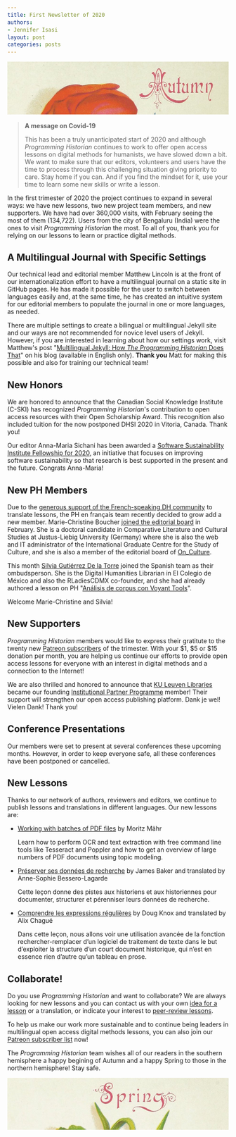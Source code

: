 ```yaml
---
title: First Newsletter of 2020
authors: 
- Jennifer Isasi
layout: post
categories: posts
---
```


<img src="/images/blog/2020-04-01-newsletter/autumn.jpg" alt="A cropped image with the word Autumn." title="Happy Autumn to our audience in the southern hemisphere!"/>

> **A message on Covid-19** 
>
> This has been a truly unanticipated start of 2020 and although *Programming Historian* continues to work to offer open access lessons on digital methods for humanists, we have slowed down a bit. We want to make sure that our editors, volunteers and users have the time to process through this challenging situation giving priority to care. Stay home if you can. And if you find the mindset for it, use your time to learn some new skills or write a lesson. 

In the first trimester of 2020 the project continues to expand in several ways: we have new lessons, two new project team members, and new supporters. We have had over 360,000 visits, with February seeing the most of them (134,722). Users from the city of Bengaluru (India) were the ones to visit *Programming Historian* the most. To all of you, thank you for relying on our lessons to learn or practice digital methods. 

## A Multilingual Journal with Specific Settings

Our technical lead and editorial member Matthew Lincoln is at the front of our internationalization effort to have a multilingual journal on a static site in GitHub pages. He has made it possible for the user to switch between languages easily and, at the same time, he has created an intuitive system for our editorial members to populate the journal in one or more languages, as needed. 

There are multiple settings to create a bilingual or multilingual Jekyll site and our ways are not recommended for novice level users of Jekyll. However, if you are interested in learning about how our settings work, visit Matthew's post "[Multilingual Jekyll: How *The Programming Historian* Does That](https://matthewlincoln.net/2020/03/01/multilingual-jekyll.html)" on his blog (available in English only). **Thank you** Matt for making this possible and also for training our technical team!

## New Honors

We are honored to announce that the Canadian Social Knowledge Institute (C-SKI) has recognized *Programming Historian*'s contribution to open access resources with their Open Scholarship Award. This recognition also included tuition for the now postponed DHSI 2020 in Vitoria, Canada. Thank you!

Our editor Anna-Maria Sichani has been awarded a [Software Sustainability Institute Fellowship for 2020](https://software.ac.uk/blog/2020-01-10-announcing-2020-software-sustainability-institute-fellows), an initiative that focuses on improving software sustainability so that research is best supported in the present and the future. Congrats Anna-Maria! 

## New PH Members

Due to the [generous support of the French-speaking DH community](https://programminghistorian.org/posts/merci-les-amis) to translate lessons, the PH en français team recently decided to grow add a new member. Marie-Christine Boucher [joined the editorial board](https://programminghistorian.org/posts/welcome-mc-boucher) in February. She is a doctoral candidate in Comparative Literature and Cultural Studies at Justus-Liebig University (Germany) where she is also the web and IT administrator of the International Graduate Centre for the Study of Culture, and she is also a member of the editorial board of [On_Culture](https://www.on-culture.org/). 

This month [Silvia Gutiérrez De la Torre](https://sgutierrez.seewes.de) joined the Spanish team as their ombudsperson. She is the Digital Humanities Librarian in El Colegio de México and also the RLadiesCDMX co-founder, and she had already authored a lesson on PH "[Análisis de corpus con Voyant Tools](https://programminghistorian.org/es/lecciones/analisis-voyant-tools)".  

Welcome Marie-Christine and Silvia!

## New Supporters 

*Programming Historian* members would like to express their gratitute to the twenty new [Patreon subscribers](https://www.patreon.com/theprogramminghistorian) of the trimester. With your $1, $5 or $15 donation per month, you are helping us continue our efforts to provide open access lessons for everyone with an interest in digital methods and a connection to the Internet! 

We are also thrilled and honored to announce that [KU Leuven Libraries](https://twitter.com/KU_Leuven) became our founding [Institutional Partner Programme](https://programminghistorian.org/en/support-us#institutional-partner-programme) member! Their support will strengthen our open access publishing platform.  Dank je wel! Vielen Dank! Thank you!

## Conference Presentations

Our members were set to present at several conferences these upcoming months. However, in order to keep everyone safe, all these conferences have been postponed or cancelled. 

## New Lessons

Thanks to our network of authors, reviewers and editors, we continue to publish lessons and translations in different languages. Our new lessons are: 

- [Working with batches of PDF files](https://programminghistorian.org/en/lessons/working-with-batches-of-pdf-files) by Moritz Mähr

  Learn how to perform OCR and text extraction with free command line tools like Tesseract and Poppler and how to get an overview of large numbers of PDF documents using topic modeling.

- [Préserver ses données de recherche](https://programminghistorian.org/fr/lecons/preserver-ses-donnees-de-recherche) by James Baker and translated by Anne-Sophie Bessero-Lagarde

  Cette leçon donne des pistes aux historiens et aux historiennes pour documenter, structurer et pérenniser leurs données de recherche.

- [Comprendre les expressions régulières](https://programminghistorian.org/fr/lecons/comprendre-les-expressions-regulieres) by Doug Knox and translated by Alix Chagué

  Dans cette leçon, nous allons voir une utilisation avancée de la fonction rechercher-remplacer d’un logiciel de traitement de texte dans le but d’exploiter la structure d’un court document historique, qui n’est en essence rien d’autre qu’un tableau en prose.

## Collaborate!

Do you use *Programming Historian* and want to collaborate? We are always looking for new lessons and you can contact us with your own [idea for a lesson](https://programminghistorian.org/en/author-guidelines) or a translation, or indicate your interest to [peer-review lessons](https://programminghistorian.org/en/reviewer-guidelines).

To help us make our work more sustainable and to continue being leaders in multilingual open access digital methods lessons, you can also join our [Patreon subscriber list](https://www.patreon.com/theprogramminghistorian) now!



The *Programming Historian* team wishes all of our readers in the southern hemisphere a happy begining of Autumn and a happy Spring to those in the northern hemisphere! Stay safe. 

<img src="/images/blog/2020-04-01-newsletter/spring.jpg" alt="A cropped image with the word Spring." title="Happy Spring to our audience in the northern hemisphere!"/>
